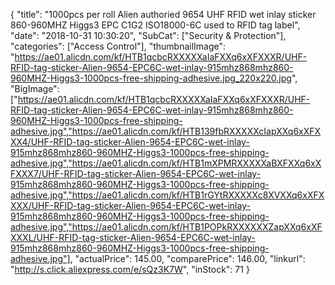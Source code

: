 {
	"title": "1000pcs per roll Alien authoried 9654 UHF RFID wet inlay sticker 860-960MHZ Higgs3 EPC C1G2 ISO18000-6C used to RFID tag label",
	"date": "2018-10-31 10:30:20",
	"SubCat": ["Security & Protection"],
	"categories": ["Access Control"],
	"thumbnailImage": "https://ae01.alicdn.com/kf/HTB1qcbcRXXXXXaIaFXXq6xXFXXXR/UHF-RFID-tag-sticker-Alien-9654-EPC6C-wet-inlay-915mhz868mhz860-960MHZ-Higgs3-1000pcs-free-shipping-adhesive.jpg_220x220.jpg",
	"BigImage": ["https://ae01.alicdn.com/kf/HTB1qcbcRXXXXXaIaFXXq6xXFXXXR/UHF-RFID-tag-sticker-Alien-9654-EPC6C-wet-inlay-915mhz868mhz860-960MHZ-Higgs3-1000pcs-free-shipping-adhesive.jpg","https://ae01.alicdn.com/kf/HTB139fbRXXXXXcIapXXq6xXFXXX4/UHF-RFID-tag-sticker-Alien-9654-EPC6C-wet-inlay-915mhz868mhz860-960MHZ-Higgs3-1000pcs-free-shipping-adhesive.jpg","https://ae01.alicdn.com/kf/HTB1mXPMRXXXXXaBXFXXq6xXFXXX7/UHF-RFID-tag-sticker-Alien-9654-EPC6C-wet-inlay-915mhz868mhz860-960MHZ-Higgs3-1000pcs-free-shipping-adhesive.jpg","https://ae01.alicdn.com/kf/HTB1rGYtRXXXXXc8XVXXq6xXFXXXX/UHF-RFID-tag-sticker-Alien-9654-EPC6C-wet-inlay-915mhz868mhz860-960MHZ-Higgs3-1000pcs-free-shipping-adhesive.jpg","https://ae01.alicdn.com/kf/HTB1POPkRXXXXXXZapXXq6xXFXXXL/UHF-RFID-tag-sticker-Alien-9654-EPC6C-wet-inlay-915mhz868mhz860-960MHZ-Higgs3-1000pcs-free-shipping-adhesive.jpg"],
	"actualPrice": 145.00,
	"comparePrice": 146.00,
	"linkurl": "http://s.click.aliexpress.com/e/sQz3K7W",
	"inStock": 71
}
